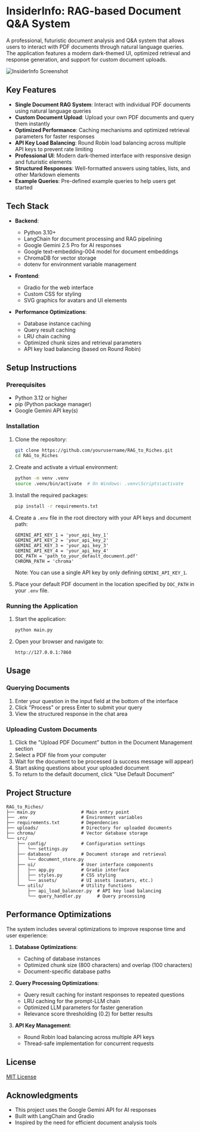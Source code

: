 # InsiderInfo: RAG-based Document Q&A System

A professional, futuristic document analysis and Q&A system that allows users to interact with PDF documents through natural language queries. The application features a modern dark-themed UI, optimized retrieval and response generation, and support for custom document uploads.

![InsiderInfo Screenshot](https://via.placeholder.com/800x450.png?text=InsiderInfo+Screenshot)

## Key Features

- **Single Document RAG System**: Interact with individual PDF documents using natural language queries
- **Custom Document Upload**: Upload your own PDF documents and query them instantly
- **Optimized Performance**: Caching mechanisms and optimized retrieval parameters for faster responses
- **API Key Load Balancing**: Round Robin load balancing across multiple API keys to prevent rate limiting
- **Professional UI**: Modern dark-themed interface with responsive design and futuristic elements
- **Structured Responses**: Well-formatted answers using tables, lists, and other Markdown elements
- **Example Queries**: Pre-defined example queries to help users get started

## Tech Stack

- **Backend**:
  - Python 3.10+
  - LangChain for document processing and RAG pipelining
  - Google Gemini 2.5 Pro for AI responses
  - Google text-embedding-004 model for document embeddings
  - ChromaDB for vector storage
  - dotenv for environment variable management

- **Frontend**:
  - Gradio for the web interface
  - Custom CSS for styling
  - SVG graphics for avatars and UI elements

- **Performance Optimizations**:
  - Database instance caching
  - Query result caching
  - LRU chain caching
  - Optimized chunk sizes and retrieval parameters
  - API key load balancing (based on Round Robin)

## Setup Instructions

### Prerequisites

- Python 3.12 or higher
- pip (Python package manager)
- Google Gemini API key(s)

### Installation

1. Clone the repository:
   ```bash
   git clone https://github.com/yourusername/RAG_to_Riches.git
   cd RAG_to_Riches
   ```

2. Create and activate a virtual environment:
   ```bash
   python -m venv .venv
   source .venv/bin/activate  # On Windows: .venv\Scripts\activate
   ```

3. Install the required packages:
   ```bash
   pip install -r requirements.txt
   ```

4. Create a `.env` file in the root directory with your API keys and document path:
   ```
   GEMINI_API_KEY_1 = 'your_api_key_1'
   GEMINI_API_KEY_2 = 'your_api_key_2'
   GEMINI_API_KEY_3 = 'your_api_key_3'
   GEMINI_API_KEY_4 = 'your_api_key_4'
   DOC_PATH = 'path_to_your_default_document.pdf'
   CHROMA_PATH = 'chroma'
   ```
   Note: You can use a single API key by only defining `GEMINI_API_KEY_1`.

5. Place your default PDF document in the location specified by `DOC_PATH` in your `.env` file.

### Running the Application

1. Start the application:
   ```bash
   python main.py
   ```

2. Open your browser and navigate to:
   ```
   http://127.0.0.1:7860
   ```

## Usage

### Querying Documents

1. Enter your question in the input field at the bottom of the interface
2. Click "Process" or press Enter to submit your query
3. View the structured response in the chat area

### Uploading Custom Documents

1. Click the "Upload PDF Document" button in the Document Management section
2. Select a PDF file from your computer
3. Wait for the document to be processed (a success message will appear)
4. Start asking questions about your uploaded document
5. To return to the default document, click "Use Default Document"

## Project Structure

```
RAG_to_Riches/
├── main.py                 # Main entry point
├── .env                    # Environment variables
├── requirements.txt        # Dependencies
├── uploads/                # Directory for uploaded documents
├── chroma/                 # Vector database storage
└── src/
    ├── config/             # Configuration settings
    │   └── settings.py
    ├── database/           # Document storage and retrieval
    │   └── document_store.py
    ├── ui/                 # User interface components
    │   ├── app.py          # Gradio interface
    │   ├── styles.py       # CSS styling
    │   └── assets/         # UI assets (avatars, etc.)
    └── utils/              # Utility functions
        ├── api_load_balancer.py  # API key load balancing
        └── query_handler.py      # Query processing
```

## Performance Optimizations

The system includes several optimizations to improve response time and user experience:

1. **Database Optimizations**:
   - Caching of database instances
   - Optimized chunk size (800 characters) and overlap (100 characters)
   - Document-specific database paths

2. **Query Processing Optimizations**:
   - Query result caching for instant responses to repeated questions
   - LRU caching for the prompt-LLM chain
   - Optimized LLM parameters for faster generation
   - Relevance score thresholding (0.2) for better results

3. **API Key Management**:
   - Round Robin load balancing across multiple API keys
   - Thread-safe implementation for concurrent requests

## License

[MIT License](LICENSE)

## Acknowledgments

- This project uses the Google Gemini API for AI responses
- Built with LangChain and Gradio
- Inspired by the need for efficient document analysis tools

